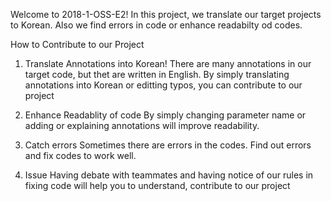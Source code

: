 Welcome to 2018-1-OSS-E2!
In this project, we translate our target projects to Korean. Also we find errors in code or enhance readabilty od codes.

How to Contribute to our Project

1. Translate Annotations into Korean!
There are many annotations in our target code, but thet are written in English.
By simply translating annotations into Korean or editting typos, you can contribute to our project

2. Enhance Readablity of code
By simply changing parameter name or adding or explaining annotations will improve readability.

3. Catch errors
Sometimes there are errors in the codes. Find out errors and fix codes to work well.

4. Issue 
Having debate with teammates and having notice of our rules in fixing code will help you to understand, contribute to our project
